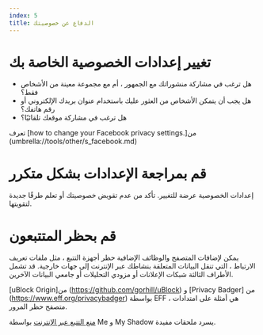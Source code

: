 ```yaml
---
index: 5
title: الدفاع عن خصوصيتك
---
```

# تغيير إعدادات الخصوصية الخاصة بك

*   هل ترغب في مشاركة منشوراتك مع الجمهور ، أم مع مجموعة معينة من الأشخاص فقط؟
*   هل يجب أن يتمكن الأشخاص من العثور عليك باستخدام عنوان بريدك الإلكتروني أو رقم هاتفك؟
*   هل ترغب في مشاركة موقعك تلقائيًا؟

تعرف [how to change your Facebook privacy settings.]من (umbrella://tools/other/s_facebook.md)

# قم بمراجعة الإعدادات بشكل متكرر

إعدادات الخصوصية عرضة للتغيير. تأكد من عدم تقويض خصوصيتك أو تعلم طرقًا جديدة لتقويتها.

# قم بحظر المتتبعون

يمكن لإضافات المتصفح والوظائف الإضافية حظر أجهزة التتبع ، مثل ملفات تعريف الارتباط ، التي تنقل البيانات المتعلقة بنشاطك عبر الإنترنت إلى جهات خارجية. قد تشمل الأطراف الثالثة شبكات الإعلانات أو مزودي التحليلات أو جامعي البيانات الآخرين.

[uBlock Origin]من (https://github.com/gorhill/uBlock) و [Privacy Badger] من (https://www.eff.org/privacybadger) بواسطة EFF ، هي أمثلة على امتدادات متصفح حظر المرور.

[منع التتبع عبر الإنترنت](https://myshadow.org/prevent-online-tracking) بواسطة Me و My Shadow يسرد ملحقات مفيدة.